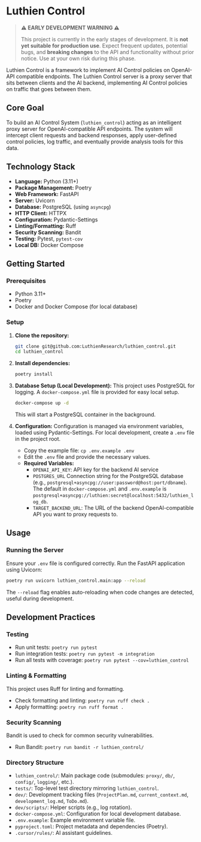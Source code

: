 # Luthien Control

> **⚠️ EARLY DEVELOPMENT WARNING ⚠️**
>
> This project is currently in the early stages of development. It is **not yet suitable for production use**.
> Expect frequent updates, potential bugs, and **breaking changes** to the API and functionality without prior notice.
> Use at your own risk during this phase.

Luthien Control is a framework to implement AI Control policies on OpenAI-API compatible endpoints. The Luthien Control server is a proxy server that sits between clients and the AI backend, implementing AI Control policies on traffic that goes between them.



## Core Goal
To build an AI Control System (`luthien_control`) acting as an intelligent proxy server for OpenAI-compatible API endpoints. The system will intercept client requests and backend responses, apply user-defined control policies, log traffic, and eventually provide analysis tools for this data.

## Technology Stack
*   **Language:** Python (3.11+)
*   **Package Management:** Poetry
*   **Web Framework:** FastAPI
*   **Server:** Uvicorn
*   **Database:** PostgreSQL (using `asyncpg`)
*   **HTTP Client:** HTTPX
*   **Configuration:** Pydantic-Settings
*   **Linting/Formatting:** Ruff
*   **Security Scanning:** Bandit
*   **Testing:** Pytest, `pytest-cov`
*   **Local DB:** Docker Compose

## Getting Started

### Prerequisites
*   Python 3.11+
*   Poetry
*   Docker and Docker Compose (for local database)

### Setup
1.  **Clone the repository:**
    ```bash
    git clone git@github.com:LuthienResearch/luthien_control.git
    cd luthien_control
    ```
2.  **Install dependencies:**
    ```bash
    poetry install
    ```
3.  **Database Setup (Local Development):**
    This project uses PostgreSQL for logging. A `docker-compose.yml` file is provided for easy local setup.
    ```bash
    docker-compose up -d
    ```
    This will start a PostgreSQL container in the background.

4.  **Configuration:**
    Configuration is managed via environment variables, loaded using Pydantic-Settings. For local development, create a `.env` file in the project root.
    *   Copy the example file: `cp .env.example .env`
    *   Edit the `.env` file and provide the necessary values.
    *   **Required Variables:**
        *   `OPENAI_API_KEY`: API key for the backend AI service
        *   `POSTGRES_URL` Connection string for the PostgreSQL database (e.g., `postgresql+asyncpg://user:password@host:port/dbname`). The default in `docker-compose.yml` and `.env.example` is `postgresql+asyncpg://luthien:secret@localhost:5432/luthien_log_db`.
        *   `TARGET_BACKEND_URL`: The URL of the backend OpenAI-compatible API you want to proxy requests to.

## Usage

### Running the Server
Ensure your `.env` file is configured correctly. Run the FastAPI application using Uvicorn:
```bash
poetry run uvicorn luthien_control.main:app --reload
```
The `--reload` flag enables auto-reloading when code changes are detected, useful during development.

## Development Practices

### Testing
*   Run unit tests: `poetry run pytest`
*   Run integration tests: `poetry run pytest -m integration`
*   Run all tests with coverage: `poetry run pytest --cov=luthien_control`

### Linting & Formatting
This project uses Ruff for linting and formatting.
*   Check formatting and linting: `poetry run ruff check .`
*   Apply formatting: `poetry run ruff format .`

### Security Scanning
Bandit is used to check for common security vulnerabilities.
*   Run Bandit: `poetry run bandit -r luthien_control/`

### Directory Structure
*   `luthien_control/`: Main package code (submodules: `proxy/`, `db/`, `config/`, `logging/`, etc.).
*   `tests/`: Top-level test directory mirroring `luthien_control`.
*   `dev/`: Development tracking files (`ProjectPlan.md`, `current_context.md`, `development_log.md`, `ToDo.md`).
*   `dev/scripts/`: Helper scripts (e.g., log rotation).
*   `docker-compose.yml`: Configuration for local development database.
*   `.env.example`: Example environment variable file.
*   `pyproject.toml`: Project metadata and dependencies (Poetry).
*   `.cursor/rules/`: AI assistant guidelines.
